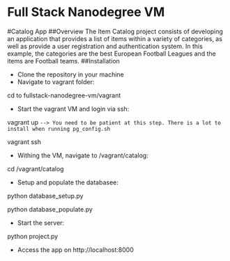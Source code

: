 Full Stack Nanodegree VM
=============

#Catalog App
##Overview
The Item Catalog project consists of developing an application that provides a list of items within a variety of categories, as well as provide a user registration and authentication system.
In this example, the categories are the best European Football Leagues and the items are Football teams.
##Installation
* Clone the repository in your machine
* Navigate to vagrant folder:

 cd to fullstack-nanodegree-vm/vagrant
 
* Start the vagrant VM and login via ssh:

 vagrant up  `--> You need to be patient at this step. There is a lot to install when running pg_config.sh`
 
 vagrant ssh
 
* Withing the VM, navigate to /vagrant/catalog:

 cd /vagrant/catalog

* Setup and populate the databasee:

 python database_setup.py
 
 python database_populate.py
 
* Start the server:

 python project.py
 
* Access the app on http://localhost:8000
